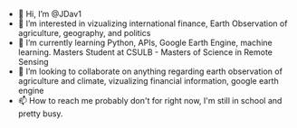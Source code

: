 - 👋 Hi, I’m @JDav1
- 👀 I’m interested in vizualizing international finance, Earth Observation of agriculture, geography, and politics
- 🌱 I’m currently learning Python, APIs, Google Earth Engine, machine learning. Masters Student at CSULB - Masters of Science in Remote Sensing
- 💞️ I’m looking to collaborate on anything regarding earth observation of agriculture and climate, vizualizing financial information, google earth engine
- 📫 How to reach me probably don't for right now, I'm still in school and pretty busy.

<!---
JDav1/JDav1 is a ✨ special ✨ repository because its `README.md` (this file) appears on your GitHub profile.
You can click the Preview link to take a look at your changes.
--->
